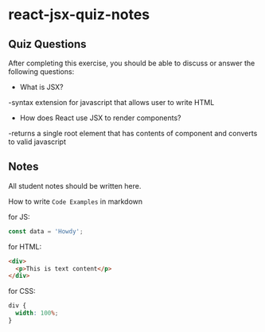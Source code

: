 # react-jsx-quiz-notes

## Quiz Questions

After completing this exercise, you should be able to discuss or answer the following questions:

- What is JSX?

-syntax extension for javascript that allows user to write HTML

- How does React use JSX to render components?

-returns a single root element that has contents of component and converts to valid javascript

## Notes

All student notes should be written here.

How to write `Code Examples` in markdown

for JS:

```javascript
const data = 'Howdy';
```

for HTML:

```html
<div>
  <p>This is text content</p>
</div>
```

for CSS:

```css
div {
  width: 100%;
}
```
